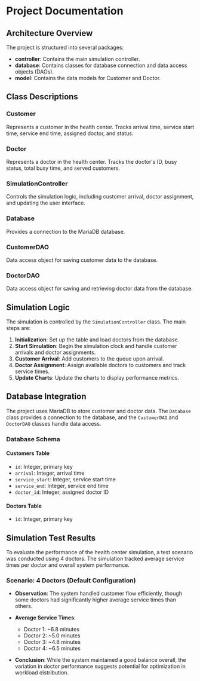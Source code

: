 # Project Documentation

## Architecture Overview
The project is structured into several packages:
- **controller**: Contains the main simulation controller.
- **database**: Contains classes for database connection and data access objects (DAOs).
- **model**: Contains the data models for Customer and Doctor.

## Class Descriptions

### Customer
Represents a customer in the health center. Tracks arrival time, service start time, service end time, assigned doctor, and status.

### Doctor
Represents a doctor in the health center. Tracks the doctor's ID, busy status, total busy time, and served customers.

### SimulationController
Controls the simulation logic, including customer arrival, doctor assignment, and updating the user interface.

### Database
Provides a connection to the MariaDB database.

### CustomerDAO
Data access object for saving customer data to the database.

### DoctorDAO
Data access object for saving and retrieving doctor data from the database.

## Simulation Logic
The simulation is controlled by the `SimulationController` class. The main steps are:
1. **Initialization**: Set up the table and load doctors from the database.
2. **Start Simulation**: Begin the simulation clock and handle customer arrivals and doctor assignments.
3. **Customer Arrival**: Add customers to the queue upon arrival.
4. **Doctor Assignment**: Assign available doctors to customers and track service times.
5. **Update Charts**: Update the charts to display performance metrics.

## Database Integration
The project uses MariaDB to store customer and doctor data. The `Database` class provides a connection to the database, and the `CustomerDAO` and `DoctorDAO` classes handle data access.

### Database Schema

#### Customers Table
- `id`: Integer, primary key
- `arrival`: Integer, arrival time
- `service_start`: Integer, service start time
- `service_end`: Integer, service end time
- `doctor_id`: Integer, assigned doctor ID

#### Doctors Table
- `id`: Integer, primary key
## Simulation Test Results

To evaluate the performance of the health center simulation, a test scenario was conducted using 4 doctors. The simulation tracked average service times per doctor and overall system performance.

### Scenario: 4 Doctors (Default Configuration)
- **Observation**: The system handled customer flow efficiently, though some doctors had significantly higher average service times than others.
- **Average Service Times**:

    - Doctor 1: ~6.8 minutes
    - Doctor 2: ~5.0 minutes
    - Doctor 3: ~4.8 minutes
    - Doctor 4: ~6.5 minutes

- **Conclusion**: While the system maintained a good balance overall, the variation in doctor performance suggests potential for optimization in workload distribution.





